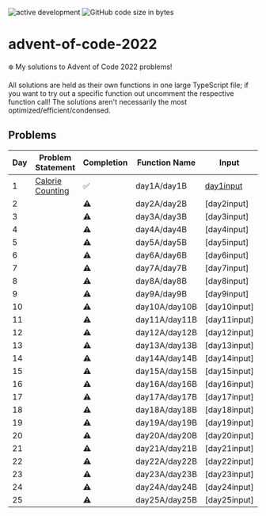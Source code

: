 
![active development](https://img.shields.io/badge/active%20dev-yes-brightgreen.svg)
![GitHub code size in bytes](https://img.shields.io/github/languages/code-size/simcard0000/advent-of-code-2022.svg)
# advent-of-code-2022
❄️ My solutions to Advent of Code 2022 problems! 

All solutions are held as their own functions in one large TypeScript file; if you want to try out a specific function out uncomment the respective function call! The solutions aren't necessarily the most optimized/efficient/condensed.

## Problems
| Day | Problem Statement                                          | Completion  | Function Name |           Input           | A: Solution | B: Solution | 
| --- | ---------------------------------------------------------- | ----------- | ------------- | ------------------------- | ----------- | ----------- |
|  1  | [Calorie Counting](https://adventofcode.com/2022/day/1)         |✅            | day1A/day1B  | [day1input](https://github.com/simcard0000/advent-of-code-2022/blob/main/inputs/day1input.txt)                |69528             |206152             |
|  2  | [](https://adventofcode.com/2022/day/2)               |⚠            | day2A/day2B  | [day2input]                |             |             | 
|  3  | [](https://adventofcode.com/2022/day/3)   |⚠            | day3A/day3B  | [day3input]                |             |             |
|  4  | [](https://adventofcode.com/2022/day/4)         |⚠            | day4A/day4B  | [day4input]                |             |             |
|  5  | [](https://adventofcode.com/2022/day/5)                                                           |⚠            | day5A/day5B  | [day5input]                |             |             |
|  6  | [](https://adventofcode.com/2022/day/6)                                                           |⚠            | day6A/day6B  | [day6input]                |             |             |
|  7  | [](https://adventofcode.com/2022/day/7)                                                           |⚠            | day7A/day7B  | [day7input]                |             |             |
|  8  | [](https://adventofcode.com/2022/day/8)                                                           |⚠            | day8A/day8B  | [day8input]                |             |             |
|  9  | [](https://adventofcode.com/2022/day/9)                                                           |⚠            | day9A/day9B  | [day9input]                |             |             |
| 10  | [](https://adventofcode.com/2022/day/10)                                                           |⚠            | day10A/day10B| [day10input]               |             |             |
| 11  | [](https://adventofcode.com/2022/day/11)                                                           |⚠            | day11A/day11B| [day11input]               |             |             |
| 12  | [](https://adventofcode.com/2022/day/12)                                                            |⚠            | day12A/day12B| [day12input]               |             |             |
| 13  | [](https://adventofcode.com/2022/day/13)                                                           |⚠            | day13A/day13B| [day13input]               |             |             |
| 14  | [](https://adventofcode.com/2022/day/14)                                                           |⚠            | day14A/day14B| [day14input]               |             |             |
| 15  | [](https://adventofcode.com/2022/day/15)                                                           |⚠            | day15A/day15B| [day15input]               |             |             |
| 16  | [](https://adventofcode.com/2022/day/16)                                                           |⚠            | day16A/day16B| [day16input]               |             |             |
| 17  | [](https://adventofcode.com/2022/day/17)                                                           |⚠            | day17A/day17B| [day17input]               |             |             |
| 18  | [](https://adventofcode.com/2022/day/18)                                                           |⚠            | day18A/day18B| [day18input]               |             |             |
| 19  | [](https://adventofcode.com/2022/day/19)                                                           |⚠            | day19A/day19B| [day19input]               |             |             |
| 20  | [](https://adventofcode.com/2022/day/20)                                                           |⚠            | day20A/day20B| [day20input]               |             |             |
| 21  | [](https://adventofcode.com/2022/day/21)                                                           |⚠            | day21A/day21B| [day21input]               |             |             |
| 22  | [](https://adventofcode.com/2022/day/22)                                                           |⚠            | day22A/day22B| [day22input]               |             |             |
| 23  | [](https://adventofcode.com/2022/day/23)                                                           |⚠            | day23A/day23B| [day23input]               |             |             |
| 24  | [](https://adventofcode.com/2022/day/24)                                                            |⚠            | day24A/day24B| [day24input]               |             |             |
| 25  | [](https://adventofcode.com/2022/day/25)                                                           |⚠            | day25A/day25B| [day25input]               |             |             |
